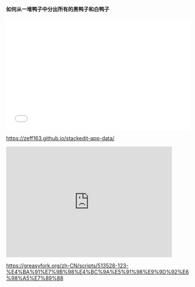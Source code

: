 #### 如何从一堆鸭子中分出所有的黑鸭子和白鸭子  

<iframe src="//player.bilibili.com/player.html?isOutside=true&aid=704379399&bvid=BV1Jm4y1G7ag&cid=1291656291&p=1" scrolling="no" border="0" frameborder="no" framespacing="0" allowfullscreen="true" width=500 height=300></iframe>

https://zeff163.github.io/stackedit-app-data/

<iframe 
src="https://zeff163.github.io/stackedit-app-data/master/Daily%20work/2025/picture/%E7%81%B5%E6%84%9F%E6%83%B3%E6%B3%95/%E3%80%90%E8%A7%86%E9%A2%91%E3%80%91%E8%BF%99%E6%98%AF%E6%80%8E%E4%B9%88%E5%81%9A%E5%88%B0%E7%9A%84%E3%80%90%E5%85%A8%E5%A1%94%E6%9C%BA%E7%AE%B1%E5%90%A7%E3%80%91_%E7%99%BE%E5%BA%A6%E8%B4%B4%E5%90%A7.mp4" 
scrolling="no" 
border="0" 
frameborder="no" 
framespacing="0" 
allowfullscreen="true" 
height=300 
width=450> 
</iframe>



https://greasyfork.org/zh-CN/scripts/513528-123-%E4%BA%91%E7%9B%98%E4%BC%9A%E5%91%98%E9%9D%92%E6%98%A5%E7%89%88
<!--stackedit_data:
eyJoaXN0b3J5IjpbMTg4ODg4NzgyNCwtMTMyODczNDMzNCwxMD
gwNzUwMTQyLC0yMTI0OTI0NjY4LC0xOTg5NTQ2MDg5LDczNzU3
Mzg4MCwyMTEyNzAyNDIwLC0xMjMyNzYyMjc0LDIxMDA1MjM3OT
IsMTkzMDYwNDEzOCwxNjQ2MjM3MTQyXX0=
-->